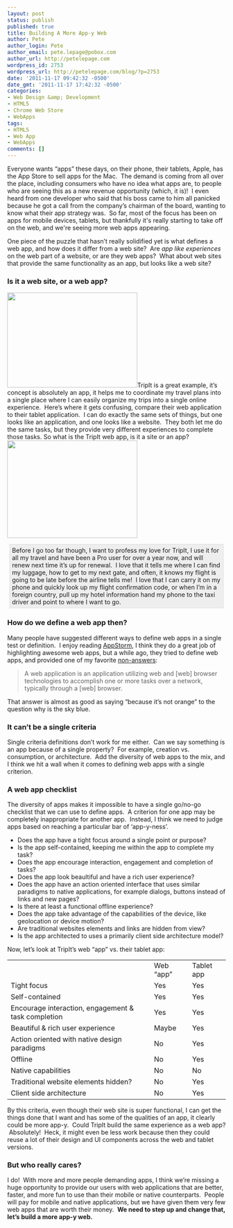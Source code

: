 ```yaml
---
layout: post
status: publish
published: true
title: Building A More App-y Web
author: Pete
author_login: Pete
author_email: pete.lepage@pobox.com
author_url: http://petelepage.com
wordpress_id: 2753
wordpress_url: http://petelepage.com/blog/?p=2753
date: '2011-11-17 09:42:32 -0500'
date_gmt: '2011-11-17 17:42:32 -0500'
categories:
- Web Design &amp; Development
- HTML5
- Chrome Web Store
- WebApps
tags:
- HTML5
- Web App
- WebApps
comments: []
---
```

<p>Everyone wants “apps” these days, on their phone, their tablets, Apple, has the App Store to sell apps for the Mac.  The demand is coming from all over the place, including consumers who have no idea what apps are, to people who are seeing this as a new revenue opportunity (which, it is)!  I even heard from one developer who said that his boss came to him all panicked because he got a call from the company’s chairman of the board, wanting to know what their app strategy was.  So far, most of the focus has been on apps for mobile devices, tablets, but thankfully it's really starting to take off on the web, and we're seeing more web apps appearing.</p>
<p>One piece of the puzzle that hasn’t really solidified yet is what defines a web app, and how does it differ from a web site?  Are <em>app like experiences</em> on the web part of a website, or are they web apps?  What about web sites that provide the same functionality as an app, but looks like a web site?</p>
<h3>Is it a web site, or a web app?</h3>
<p><a href="http://petelepage.com/blog/wp-content/uploads/2011/11/tripit_web.png"><img class="alignleft size-medium wp-image-2755" title="tripit_web" src="http://petelepage.com/blog/wp-content/uploads/2011/11/tripit_web-300x219.png" alt="" width="300" height="219" /></a>TripIt is a great example, it’s concept is absolutely an app, it helps me to coordinate my travel plans into a single place where I can easily organize my trips into a single online experience.  Here’s where it gets confusing, compare their web application to their tablet application.  I can do exactly the same sets of things, but one looks like an application, and one looks like a website.  They both let me do the same tasks, but they provide very different experiences to complete those tasks. So what is the TripIt web app, is it a site or an app?<br />
<a href="http://petelepage.com/blog/wp-content/uploads/2011/11/tripit_ipad2.png"><img class="alignleft size-medium wp-image-2754" title="tripit_ipad2" src="http://petelepage.com/blog/wp-content/uploads/2011/11/tripit_ipad2-300x225.png" alt="" width="300" height="225" style="clear:left;" /></a></p>
<div style="border: 1px solid #ddd; background-color: #eee; padding: 5px;margin:5px;">Before I go too far though, I want to profess my love for TripIt, I use it for all my travel and have been a Pro user for over a year now, and will renew next time it’s up for renewal.  I love that it tells me where I can find my luggage, how to get to my next gate, and often, it knows my flight is going to be late before the airline tells me!  I love that I can carry it on my phone and quickly look up my flight confirmation code, or when I’m in a foreign country, pull up my hotel information hand my phone to the taxi driver and point to where I want to go.</div>
<h3 style="clear:both;">How do we define a web app then?</h3>
<div>Many people have suggested different ways to define web apps in a single test or definition.  I enjoy reading <a href="http://web.appstorm.net" target="_blank">AppStorm</a>, I think they do a great job of highlighting awesome web apps, but a while ago, they tried to define web apps, and provided one of my favorite <a href="http://web.appstorm.net/general/opinion/what-is-a-web-app-heres-our-definition/" target="_blank">non-answers</a>:</div>
<blockquote><p>A web application is an application utilizing web and [web] browser technologies to accomplish one or more tasks over a network, typically through a [web] browser.</p></blockquote>
<p>That answer is almost as good as saying “because it’s not orange” to the question why is the sky blue.</p>
<h3>It can’t be a single criteria</h3>
<p>Single criteria definitions don’t work for me either.  Can we say something is an app because of a single property?  For example, creation vs. consumption, or architecture.  Add the diversity of web apps to the mix, and I think we hit a wall when it comes to defining web apps with a single criterion.</p>
<h3>A web app checklist</h3>
<p>The diversity of apps makes it impossible to have a single go/no-go checklist that we can use to define apps.  A criterion for one app may be completely inappropriate for another app.  Instead, I think we need to judge apps based on reaching a particular bar of ‘app-y-ness’.</p>
<ul>
<li>Does the app have a tight focus around a single point or purpose?</li>
<li>Is the app self-contained, keeping me within the app to complete my task?</li>
<li>Does the app encourage interaction, engagement and completion of tasks?</li>
<li>Does the app look beaultiful and have a rich user experience?</li>
<li>Does the app have an action oriented interface that uses similar paradigms to native applications, for example dialogs, buttons instead of links and new pages?</li>
<li>Is there at least a functional offline experience?</li>
<li>Does the app take advantage of the capabilities of the device, like geolocation or device motion?</li>
<li>Are traditional websites elements and links are hidden from view?</li>
<li>Is the app architected to uses a primarily client side architecture model?</li>
</ul>
<p>Now, let’s look at TripIt’s web “app” vs. their tablet app:</p>
<table>
<colgroup>
<col />
<col />
<col /></colgroup>
<tbody>
<tr>
<td></td>
<td>Web “app”</td>
<td>Tablet app</td>
</tr>
<tr>
<td>Tight focus</td>
<td>Yes</td>
<td>Yes</td>
</tr>
<tr>
<td>Self-contained</td>
<td>Yes</td>
<td>Yes</td>
</tr>
<tr>
<td>Encourage interaction, engagement &amp; task completion</td>
<td>Yes</td>
<td>Yes</td>
</tr>
<tr>
<td>Beautiful &amp; rich user experience</td>
<td>Maybe</td>
<td>Yes</td>
</tr>
<tr>
<td>Action oriented with native design paradigms</td>
<td>No</td>
<td>Yes</td>
</tr>
<tr>
<td>Offline</td>
<td>No</td>
<td>Yes</td>
</tr>
<tr>
<td>Native capabilities</td>
<td>No</td>
<td>No</td>
</tr>
<tr>
<td>Traditional website elements hidden?</td>
<td>No</td>
<td>Yes</td>
</tr>
<tr>
<td>Client side architecture</td>
<td>No</td>
<td>Yes</td>
</tr>
</tbody>
</table>
<p>By this criteria, even though their web site is super functional, I can get the things done that I want and has some of the qualities of an app, it clearly could be more app-y.  Could TripIt build the same experience as a web app?  Absolutely!  Heck, it might even be less work because then they could reuse a lot of their design and UI components across the web and tablet versions.</p>
<h3>But who really cares?</h3>
<p>I do!  With more and more people demanding apps, I think we’re missing a huge opportunity to provide our users with web applications that are better, faster, and more fun to use than their mobile or native counterparts.  People will pay for mobile and native applications, but we have given them very few web apps that are worth their money.  <strong>We need to step up and change that, let’s build a more app-y web.</strong></p>
